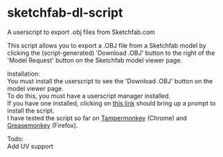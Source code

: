 sketchfab-dl-script
===================

A userscript to export .obj files from Sketchfab.com  

This script allows you to export a .OBJ file from a Sketchfab model by clicking the (script-generated) 'Download .OBJ' button to the right of the 'Model Request' button on the Sketchfab model viewer page.  

Installation:  
  You must install the userscript to see the 'Download .OBJ' button on the model viewer page.  
  To do this, you must have a userscript manager installed.  
  If you have one installed, clicking on [this link](https://github.com/Annovae/sketchfab-dl-script/raw/master/sketchfab-dl-script.user.js) should bring up a prompt to install the script.  
  I have tested the script so far on [Tampermonkey](http://tampermonkey.net/) (Chrome) and [Greasemonkey](https://addons.mozilla.org/en-US/firefox/addon/greasemonkey/) (Firefox).  

Todo:  
  Add UV support
